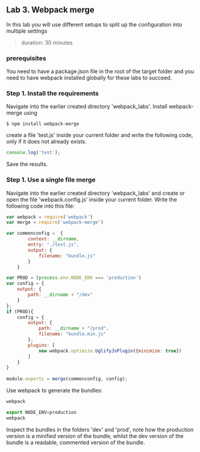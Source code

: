 ## Lab 3. Webpack merge
In this lab you will use different setups to split up the configuration into multiple settings
> duration: 30 minutes

### prerequisites
You need to have a package.json file in the root of the target folder and you need to have
webpack installed globally for these labs to succeed.

### Step 1. Install the requirements
Navigate into the earlier created directory 'webpack_labs'. 
Install webpack-merge using
```
$ npm install webpack-merge
```
create a file 'test.js' inside your current folder and write the following code, only if it does 
not already exists.
```javascript
console.log('test');
```
Save the results.   

### Step 1. Use a single file merge
Navigate into the earlier created directory 'webpack_labs' and create or open the file 'webpack.config.js' 
inside your current folder. Write the following code into this file:

```javascript
var webpack = require('webpack')
var merge = require('webpack-merge')

var commonconfig =  {
        context: __dirname,
        entry: "./test.js",
        output: {
            filename: "bundle.js"
        }
    }

var PROD = (process.env.NODE_ENV === 'production')
var config = {
    output: { 
        path: __dirname + "/dev" 
    }   
};
if (PROD){
    config = {
        output: { 
            path: __dirname + "/prod",
            filename: "bundle.min.js"
        },
        plugins: [
            new webpack.optimize.UglifyJsPlugin({minimize: true})
        ]
    }
}
    
module.exports = merge(commonconfig, config);
```

Use webpack to generate the bundles:
```javascript
webpack
```
```javascript
export NODE_ENV=production
webpack
```

Inspect the bundles in the folders 'dev' and 'prod', note how the production version is a minified version
of the bundle, whilst the dev version of the bundle is a readable, commented version of the bundle.
